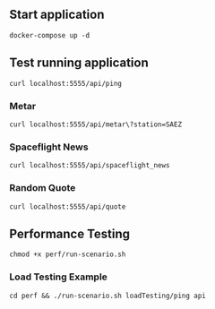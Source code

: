 ## Start application
```docker-compose up -d```

## Test running application
```curl localhost:5555/api/ping```

### Metar
```curl localhost:5555/api/metar\?station=SAEZ```

### Spaceflight News
```curl localhost:5555/api/spaceflight_news```

### Random Quote
```curl localhost:5555/api/quote```

## Performance Testing
```chmod +x perf/run-scenario.sh```

### Load Testing Example
```cd perf && ./run-scenario.sh loadTesting/ping api```